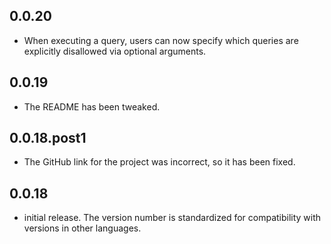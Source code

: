 ## 0.0.20

* When executing a query, users can now specify which queries are explicitly disallowed via optional arguments.

## 0.0.19

* The README has been tweaked.

## 0.0.18.post1

* The GitHub link for the project was incorrect, so it has been fixed.

## 0.0.18

* initial release. The version number is standardized for compatibility with versions in other languages.
